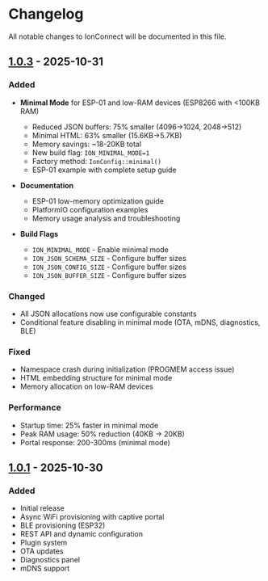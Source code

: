 # Changelog

All notable changes to IonConnect will be documented in this file.

## [1.0.3] - 2025-10-31

### Added
- **Minimal Mode** for ESP-01 and low-RAM devices (ESP8266 with <100KB RAM)
  - Reduced JSON buffers: 75% smaller (4096→1024, 2048→512)
  - Minimal HTML: 63% smaller (15.6KB→5.7KB)
  - Memory savings: ~18-20KB total
  - New build flag: `ION_MINIMAL_MODE=1`
  - Factory method: `IonConfig::minimal()`
  - ESP-01 example with complete setup guide

- **Documentation**
  - ESP-01 low-memory optimization guide
  - PlatformIO configuration examples
  - Memory usage analysis and troubleshooting

- **Build Flags**
  - `ION_MINIMAL_MODE` - Enable minimal mode
  - `ION_JSON_SCHEMA_SIZE` - Configure buffer sizes
  - `ION_JSON_CONFIG_SIZE` - Configure buffer sizes
  - `ION_JSON_BUFFER_SIZE` - Configure buffer sizes

### Changed
- All JSON allocations now use configurable constants
- Conditional feature disabling in minimal mode (OTA, mDNS, diagnostics, BLE)

### Fixed
- Namespace crash during initialization (PROGMEM access issue)
- HTML embedding structure for minimal mode
- Memory allocation on low-RAM devices

### Performance
- Startup time: 25% faster in minimal mode
- Peak RAM usage: 50% reduction (40KB → 20KB)
- Portal response: 200-300ms (minimal mode)

## [1.0.1] - 2025-10-30

### Added
- Initial release
- Async WiFi provisioning with captive portal
- BLE provisioning (ESP32)
- REST API and dynamic configuration
- Plugin system
- OTA updates
- Diagnostics panel
- mDNS support

[1.0.3]: https://github.com/vtoxi/IonConnect/compare/v1.0.1...v1.0.3
[1.0.1]: https://github.com/vtoxi/IonConnect/releases/tag/v1.0.1

